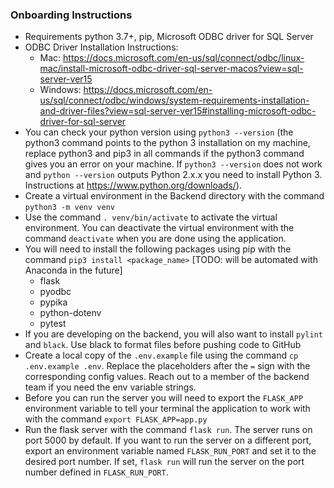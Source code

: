 ### Onboarding Instructions
- Requirements python 3.7+, pip, Microsoft ODBC driver for SQL Server
- ODBC Driver Installation Instructions:
    - Mac: https://docs.microsoft.com/en-us/sql/connect/odbc/linux-mac/install-microsoft-odbc-driver-sql-server-macos?view=sql-server-ver15
    - Windows: https://docs.microsoft.com/en-us/sql/connect/odbc/windows/system-requirements-installation-and-driver-files?view=sql-server-ver15#installing-microsoft-odbc-driver-for-sql-server
- You can check your python version using `python3 --version` (the python3 command points to the python 3 installation on my machine, replace python3 and pip3 in all commands if the python3 command gives you an error on your machine. If `python3 --version` does not work and `python --version` outputs Python 2.x.x you need to install Python 3. Instructions at https://www.python.org/downloads/).
- Create a virtual environment in the Backend directory with the command `python3 -m venv venv`
- Use the command `. venv/bin/activate` to activate the virtual environment. You can deactivate the virtual environment with the command `deactivate` when you are done using the application.
- You will need to install the following packages using pip with the command `pip3 install <package_name>` [TODO: will be automated with Anaconda in the future]
    - flask
    - pyodbc
    - pypika
    - python-dotenv
    - pytest
- If you are developing on the backend, you will also want to install `pylint` and `black`. Use black to format files before pushing code to GitHub
- Create a local copy of the `.env.example` file using the command `cp .env.example .env`. Replace the placeholders after the `=` sign with the corresponding config values. Reach out to a member of the backend team if you need the env variable strings.
- Before you can run the server you will need to export the `FLASK_APP` environment variable to tell your terminal the application to work with with the command `export FLASK_APP=app.py`
- Run the flask server with the command `flask run`. The server runs on port 5000 by default. If you want to run the server on a different port, export an environment variable named `FLASK_RUN_PORT` and set it to the desired port number. If set, `flask run` will run the server on the port number defined in `FLASK_RUN_PORT`.
